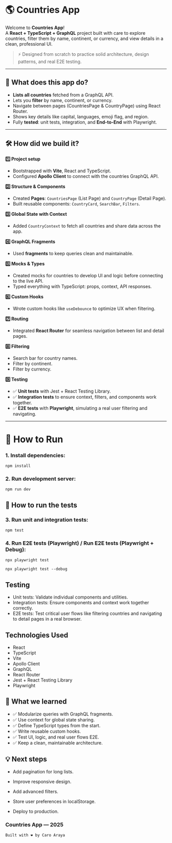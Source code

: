 # 🌎 Countries App

Welcome to **Countries App**!  
A **React + TypeScript + GraphQL** project built with care to explore countries, filter them by name, continent, or currency, and view details in a clean, professional UI.

> ⚡ Designed from scratch to practice solid architecture, design patterns, and real E2E testing.

---

## 🚀 What does this app do?

- **Lists all countries** fetched from a GraphQL API.
- Lets you **filter** by name, continent, or currency.
- Navigate between pages (CountriesPage & CountryPage) using React Router.
- Shows key details like capital, languages, emoji flag, and region.
- Fully **tested**: unit tests, integration, and **End-to-End** with Playwright.

---

## 🛠️ How did we build it?

**1️⃣ Project setup**

- Bootstrapped with **Vite**, React and TypeScript.
- Configured **Apollo Client** to connect with the countries GraphQL API.

**2️⃣ Structure & Components**

- Created **Pages**: `CountriesPage` (List Page) and `CountryPage` (Detail Page).
- Built reusable components: `CountryCard`, `SearchBar`, `Filters`.

**3️⃣ Global State with Context**

- Added `CountryContext` to fetch all countries and share data across the app.

**4️⃣ GraphQL Fragments**

- Used **fragments** to keep queries clean and maintainable.

**5️⃣ Mocks & Types**

- Created mocks for countries to develop UI and logic before connecting to the live API.
- Typed everything with TypeScript: props, context, API responses.

**6️⃣ Custom Hooks**

- Wrote custom hooks like `useDebounce` to optimize UX when filtering.

**7️⃣ Routing**

- Integrated **React Router** for seamless navigation between list and detail pages.

**8️⃣ Filtering**

- Search bar for country names.
- Filter by continent.
- Filter by currency.

**9️⃣ Testing**

- ✅ **Unit tests** with Jest + React Testing Library.
- ✅ **Integration tests** to ensure context, filters, and components work together.
- ✅ **E2E tests** with **Playwright**, simulating a real user filtering and navigating.

---

# 🚀 How to Run

### 1. Install dependencies:

```
npm install
```

### 2. Run development server:

```
npm run dev
```

## 🧪 How to run the tests

### 3. Run unit and integration tests:

```
npm test
```

### 4. Run E2E tests (Playwright) / Run E2E tests (Playwright + Debug):

```
npx playwright test
```

```
npx playwright test --debug
```

## Testing

- Unit tests: Validate individual components and utilities.
- Integration tests: Ensure components and context work together correctly.
- E2E tests: Test critical user flows like filtering countries and navigating to detail pages in a real browser.

## Technologies Used

- React
- TypeScript
- Vite
- Apollo Client
- GraphQL
- React Router
- Jest + React Testing Library
- Playwright

## 📌 What we learned

- ✅ Modularize queries with GraphQL fragments.
- ✅ Use context for global state sharing.
- ✅ Define TypeScript types from the start.
- ✅ Write reusable custom hooks.
- ✅ Test UI, logic, and real user flows E2E.
- ✅ Keep a clean, maintainable architecture.

## 💡 Next steps

- Add pagination for long lists.

- Improve responsive design.

- Add advanced filters.

- Store user preferences in localStorage.

- Deploy to production.

### Countries App — 2025

```
Built with ❤️ by Caro Araya
```
